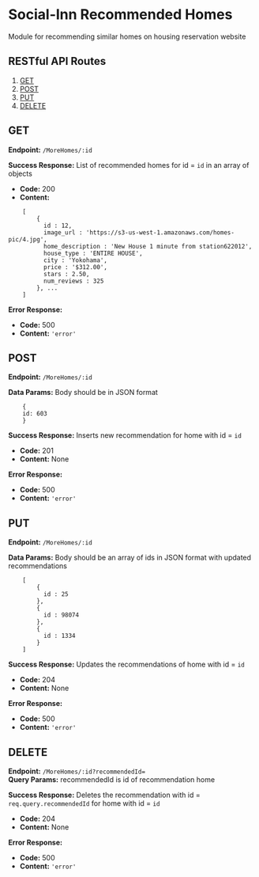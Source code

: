 # Social-Inn Recommended Homes
Module for recommending similar homes on housing reservation website

## RESTful API Routes

1. [GET](#GET)
1. [POST](#POST)
1. [PUT](#PUT)
1. [DELETE](#DELETE)

## GET
**Endpoint:** `/MoreHomes/:id`

**Success Response:** List of recommended homes for id = `id` in an array of objects
- **Code:** 200
- **Content:**
```
	[
		{
		  id : 12,
		  image_url : 'https://s3-us-west-1.amazonaws.com/homes-pic/4.jpg',
		  home_description : 'New House 1 minute from station622012',
		  house_type : 'ENTIRE HOUSE',
		  city : 'Yokohama',
		  price : '$312.00',
		  stars : 2.50,
		  num_reviews : 325
		}, ...
	]
```

**Error Response:**
- **Code:** 500
- **Content:** `'error'`

## POST
**Endpoint:** `/MoreHomes/:id`

**Data Params:** Body should be in JSON format
```
	{
	id: 603
	}
```
**Success Response:** Inserts new recommendation for home with id = `id`
- **Code:** 201
- **Content:** None

**Error Response:**
- **Code:** 500
- **Content:** `'error'`

## PUT
**Endpoint:** `/MoreHomes/:id`

**Data Params:** Body should be an array of ids in JSON format with updated recommendations
```
	[
		{
		  id : 25
		},
		{
		  id : 98074
		},
		{
		  id : 1334
		}
	]
```
**Success Response:** Updates the recommendations of home with id = `id`
- **Code:** 204
- **Content:** None

**Error Response:**
- **Code:** 500
- **Content:** `'error'`

## DELETE
**Endpoint:** `/MoreHomes/:id?recommendedId=` <br >
**Query Params:** recommendedId is id of recommendation home

**Success Response:** Deletes the recommendation with id = `req.query.recommendedId` for home with id = `id`
- **Code:** 204
- **Content:** None

**Error Response:**
- **Code:** 500
- **Content:** `'error'`
